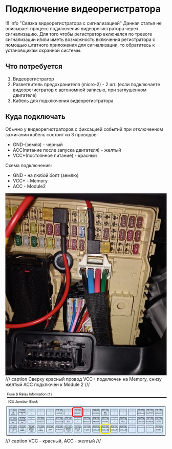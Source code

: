 # Подключение видеорегистратора

!!! info "Связка видеорегистратора с сигнализацией"
    Данная статья не описывает процесс подключения видеорегистратора через сигнализацию. Для того чтобы регистратор включался по тревоге сигнализации и/или иметь возможность включения регистратора с помощью штатного приложения для сигнализации, то обратитесь к установщикам охранной системы.

## Что потребуется

1. Видеорегистратор
2. Разветвитель предохранителя (micro-2) - 2 шт. (если подключаете видеорегистратор с автономной записью, при заглушенном двигателе)
3. Кабель для подключения видеорегистратора

## Куда подключать

Обычно у видеорегистраторов с фиксацией событий при отключенном зажигании кабель состоит из 3 проводов:

- GND-(земля) - черный
- ACC(питание после запуска двигателя) - желтый
- VCC+(постоянное питание) - красный

Схема подключения:

* GND - на любой болт (землю)
* VCC+ - Memory
* ACC - Module2

![Image title](../images/video-connect.jpg)
/// caption
Сверху красный провод VCC+ подключен на Memory, снизу желтый ACC подключен к Module 2
///

![Image title](../images/fuse_video-recorder.png)
/// caption
VCC - красный, ACC - желтый
///